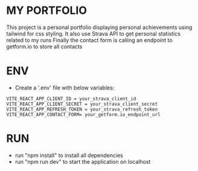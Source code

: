 # MY PORTFOLIO

This project is a personal portfolio displaying personal achievements using tailwind for css styling.
It also use Strava API to get personal statistics related to my runs
Finally the contact form is calling an endpoint to getform.io to store all contacts

# ENV

- Create a '.env' file with below variables:

```
VITE_REACT_APP_CLIENT_ID = your_strava_client_id
VITE_REACT_APP_CLIENT_SECRET = your_strava_client_secret
VITE_REACT_APP_REFRESH_TOKEN = your_strava_refresh_token
VITE_REACT_APP_CONTACT_FORM= your_getform.io_endpoint_url
```

# RUN

- run "npm install" to install all dependencies
- run "npm run dev" to start the application on localhost
